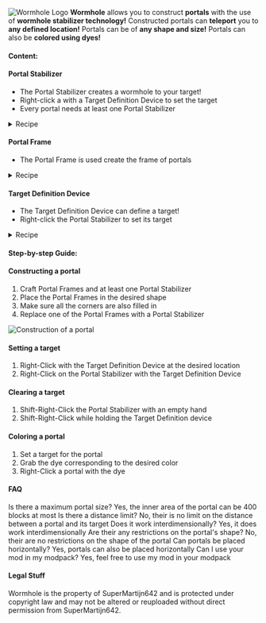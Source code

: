 ![Wormhole Logo](https://imgur.com/IahF6MC.png)
**Wormhole** allows you to construct **portals** with the use of **wormhole stabilizer technology!** Constructed portals can **teleport** you to **any defined location!** Portals can be of **any shape and size!** Portals can also be **colored using dyes!**
 

#### Content:

#### Portal Stabilizer
- The Portal Stabilizer creates a wormhole to your target!
- Right-click a with a Target Definition Device to set the target
- Every portal needs at least one Portal Stabilizer
<details>
  <summary>Recipe</summary>
  
  <img alt="Recipe for the Portal Stabilizer" src="https://imgur.com/290FaTz.png" width="308" />
</details>

#### Portal Frame
- The Portal Frame is used create the frame of portals
<details>
  <summary>Recipe</summary>
  
  <img alt="Recipe for the Portal Frame" src="https://imgur.com/aVdEWN7.png" width="308" />
</details>

#### Target Definition Device
- The Target Definition Device can define a target!
- Right-click the Portal Stabilizer to set its target
<details>
  <summary>Recipe</summary>
  
  <img alt="Recipe for the Target Definition Device" src="https://imgur.com/AeFYKVs.png" width="308" />
</details>


#### Step-by-step Guide:

#### Constructing a portal
1. Craft Portal Frames and at least one Portal Stabilizer
2. Place the Portal Frames in the desired shape
3. Make sure all the corners are also filled in
4. Replace one of the Portal Frames with a Portal Stabilizer

<img alt="Construction of a portal" src="https://imgur.com/lZbZrfX.gif" />

#### Setting a target
1. Right-Click with the Target Definition Device at the desired location
2. Right-Click on the Portal Stabilizer with the Target Definition Device

#### Clearing a target
1. Shift-Right-Click the Portal Stabilizer with an empty hand
2. Shift-Right-Click while holding the Target Definition device

#### Coloring a portal
1. Set a target for the portal
2. Grab the dye corresponding to the desired color
3. Right-Click a portal with the dye


#### FAQ
Is there a maximum portal size?
Yes, the inner area of the portal can be 400 blocks at most
Is there a distance limit?
No, their is no limit on the distance between a portal and its target
Does it work interdimensionally?
Yes, it does work interdimensionally
Are their any restrictions on the portal's shape?
No, their are no restrictions on the shape of the portal
Can portals be placed horizontally?
Yes, portals can also be placed horizontally
Can I use your mod in my modpack?
Yes, feel free to use my mod in your modpack


#### Legal Stuff
Wormhole is the property of SuperMartijn642 and is protected under copyright law and may not be altered or reuploaded without direct permission from SuperMartijn642.
